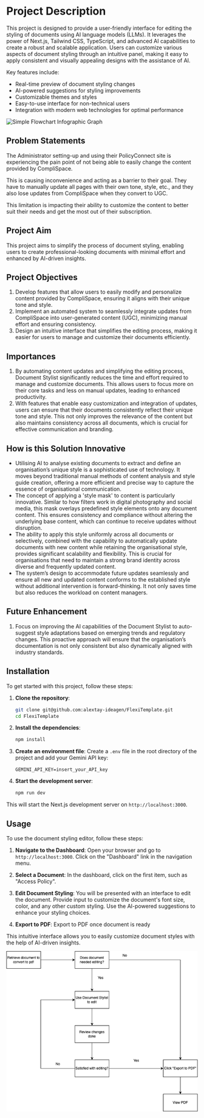 # Project Description

This project is designed to provide a user-friendly interface for editing the styling of documents using AI language models (LLMs). It leverages the power of Next.js, Tailwind CSS, TypeScript, and advanced AI capabilities to create a robust and scalable application. Users can customize various aspects of document styling through an intuitive panel, making it easy to apply consistent and visually appealing designs with the assistance of AI.

Key features include:

- Real-time preview of document styling changes
- AI-powered suggestions for styling improvements
- Customizable themes and styles
- Easy-to-use interface for non-technical users
- Integration with modern web technologies for optimal performance

![Simple Flowchart Infographic Graph](https://github.com/user-attachments/assets/c125a200-0a8d-40c9-8109-a7054bd1d702)


## Problem Statements
The Administrator setting-up and using their PolicyConnect site is experiencing the pain point of not being able to easily change the content provided by CompliSpace.

This is causing inconvenience and acting as a barrier to their goal. They have to manually update all pages with their own tone, style, etc., and they also lose updates from CompliSpace when they convert to UGC.

This limitation is impacting their ability to customize the content to better suit their needs and get the most out of their subscription.


## Project Aim
This project aims to simplify the process of document styling, enabling users to create professional-looking documents with minimal effort and enhanced by AI-driven insights.


## Project Objectives
1. Develop features that allow users to easily modify and personalize content provided by CompliSpace, ensuring it aligns with their unique tone and style.
2. Implement an automated system to seamlessly integrate updates from CompliSpace into user-generated content (UGC), minimizing manual effort and ensuring consistency.
3. Design an intuitive interface that simplifies the editing process, making it easier for users to manage and customize their documents efficiently.


## Importances
1. By automating content updates and simplifying the editing process, Document Stylist significantly reduces the time and effort required to manage and customize documents. This allows users to focus more on their core tasks and less on manual updates, leading to enhanced productivity.
2. With features that enable easy customization and integration of updates, users can ensure that their documents consistently reflect their unique tone and style. This not only improves the relevance of the content but also maintains consistency across all documents, which is crucial for effective communication and branding.


## How is this Solution Innovative
- Utilising AI to analyse existing documents to extract and define an organisation’s unique style is a sophisticated use of technology. It moves beyond traditional manual methods of content analysis and style guide creation, offering a more efficient and precise way to capture the essence of organisational communication.
- The concept of applying a 'style mask' to content is particularly innovative. Similar to how filters work in digital photography and social media, this mask overlays predefined style elements onto any document content. This ensures consistency and compliance without altering the underlying base content, which can continue to receive updates without disruption.
- The ability to apply this style uniformly across all documents or selectively, combined with the capability to automatically update documents with new content while retaining the organisational style, provides significant scalability and flexibility. This is crucial for organisations that need to maintain a strong brand identity across diverse and frequently updated content.
- The system’s design to accommodate future updates seamlessly and ensure all new and updated content conforms to the established style without additional intervention is forward-thinking. It not only saves time but also reduces the workload on content managers.


## Future Enhancement
1. Focus on improving the AI capabilities of the Document Stylist to auto-suggest style adaptations based on emerging trends and regulatory changes. This proactive approach will ensure that the organisation’s documentation is not only consistent but also dynamically aligned with industry standards.


## Installation
To get started with this project, follow these steps:

1. **Clone the repository**:

   ```bash
   git clone git@github.com:alextay-ideagen/FlexiTemplate.git
   cd FlexiTemplate
   ```

2. **Install the dependencies**:

   ```bash
   npm install
   ```

3. **Create an environment file**:
   Create a `.env` file in the root directory of the project and add your Gemini API key:

   ```plaintext
   GEMINI_API_KEY=insert_your_API_key
   ```

4. **Start the development server**:
   ```bash
   npm run dev
   ```

This will start the Next.js development server on `http://localhost:3000`.

## Usage

To use the document styling editor, follow these steps:

1. **Navigate to the Dashboard**:
   Open your browser and go to `http://localhost:3000`. Click on the "Dashboard" link in the navigation menu.

2. **Select a Document**:
   In the dashboard, click on the first item, such as "Access Policy".

3. **Edit Document Styling**:
   You will be presented with an interface to edit the document. Provide input to customize the document's font size, color, and any other custom styling. Use the AI-powered suggestions to enhance your styling choices.

4. **Export to PDF**:
   Export to PDF once document is ready

This intuitive interface allows you to easily customize document styles with the help of AI-driven insights.

![Alt text](<public/Document Stylist Flowchart.png>)
